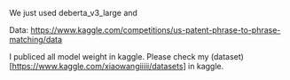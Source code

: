 We just used deberta_v3_large and 

Data: https://www.kaggle.com/competitions/us-patent-phrase-to-phrase-matching/data

I publiced all model weight in kaggle.  Please check my (dataset)[https://www.kaggle.com/xiaowangiiiii/datasets] in kaggle. 
